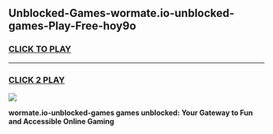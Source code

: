 
## Unblocked-Games-wormate.io-unblocked-games-Play-Free-hoy9o
<h3>
<a href="https://premium76.site?title=wormate.io-unblocked-games&ref=10A">CLICK TO PLAY</a></h3>
<hr>

<h3>
<a href="https://premium76.site?title=wormate.io-unblocked-games&ref=10A">CLICK 2 PLAY</a>
  
</h3>

<a href="https://premium76.site?title=wormate.io-unblocked-games&ref=10A"><img src="https://clearcache.store/games.png"></a>


**wormate.io-unblocked-games games unblocked: Your Gateway to Fun and Accessible Online Gaming**
